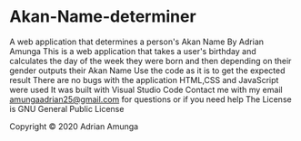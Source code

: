 # Akan-Name-determiner
A web application that determines a person's Akan Name
By Adrian Amunga
This is a web application that takes a user's birthday and calculates the day of the week they were born and then depending on their gender outputs their Akan Name 
Use the code as it is to get the expected result
There are no bugs with the application
HTML,CSS and JavaScript were used
It was built with Visual Studio Code
Contact me with my email amungaadrian25@gmail.com for questions or if you need help 
The License is GNU General Public License

Copyright © 2020 Adrian Amunga
